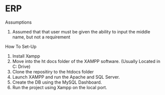 # ERP

Assumptions 
1. Assumed that that user must be given the ability to input the middle name, but not a requirement


How To Set-Up
1. Install Xampp
2. Move into the ht docs folder of the XAMPP software. (Usually Located in C: Drive)
3. Clone the repositiry to the htdocs folder
4. Launch XAMPP and run the Apache and SQL Server.
5. Create the DB using the MySQL Dashboard.
6. Run the project using Xampp on the local port. 
